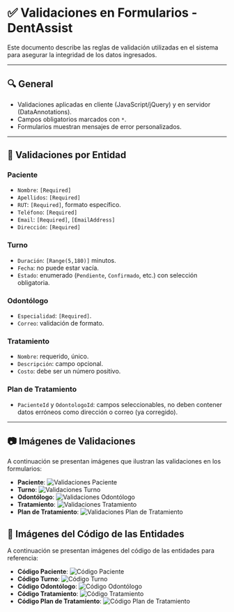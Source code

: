# ✅ Validaciones en Formularios - DentAssist

Este documento describe las reglas de validación utilizadas en el sistema para asegurar la integridad de los datos ingresados.

---

## 🔍 General

- Validaciones aplicadas en cliente (JavaScript/jQuery) y en servidor (DataAnnotations).
- Campos obligatorios marcados con `*`.
- Formularios muestran mensajes de error personalizados.

---

## 🧾 Validaciones por Entidad

### Paciente
- `Nombre`: `[Required]`
- `Apellidos`: `[Required]`
- `RUT`: `[Required]`, formato específico.
- `Teléfono`: `[Required]`
- `Email`: `[Required]`, `[EmailAddress]`
- `Dirección`: `[Required]`

### Turno
- `Duración`: `[Range(5,180)]` minutos.
- `Fecha`: no puede estar vacía.
- `Estado`: enumerado (`Pendiente`, `Confirmado`, etc.) con selección obligatoria.

### Odontólogo
- `Especialidad`: `[Required]`.
- `Correo`: validación de formato.

### Tratamiento
- `Nombre`: requerido, único.
- `Descripción`: campo opcional.
- `Costo`: debe ser un número positivo.

### Plan de Tratamiento
- `PacienteId` y `OdontologoId`: campos seleccionables, no deben contener datos erróneos como dirección o correo (ya corregido).

---

## 📷 Imágenes de Validaciones

A continuación se presentan imágenes que ilustran las validaciones en los formularios:

- **Paciente**: 
![Validaciones Paciente](../Docs/imagenes/validaciones/paciente.png)
- **Turno**: 
![Validaciones Turno](../Docs/imagenes/validaciones/turno.png)
- **Odontólogo**: 
![Validaciones Odontólogo](../Docs/imagenes/validaciones/odontologo.png)
- **Tratamiento**: 
![Validaciones Tratamiento](../Docs/imagenes/validaciones/tratamiento.png)
- **Plan de Tratamiento**: 
![Validaciones Plan de Tratamiento](../Docs/imagenes/validaciones/plan_tratamiento.png)

## 📄 Imágenes del Código de las Entidades

A continuación se presentan imágenes del código de las entidades para referencia:

- **Código Paciente**: 
![Código Paciente](../Docs/imagenes/validaciones/codigo_paciente.png)
- **Código Turno**: 
![Código Turno](../Docs/imagenes/validaciones/codigo_turno.png)
- **Código Odontólogo**: 
![Código Odontólogo](../Docs/imagenes/validaciones/codigo_odontologo.png)
- **Código Tratamiento**: 
![Código Tratamiento](../Docs/imagenes/validaciones/codigo_tratamiento.png)
- **Código Plan de Tratamiento**: 
![Código Plan de Tratamiento](../Docs/imagenes/validaciones/codigo_plan_tratamiento.png)